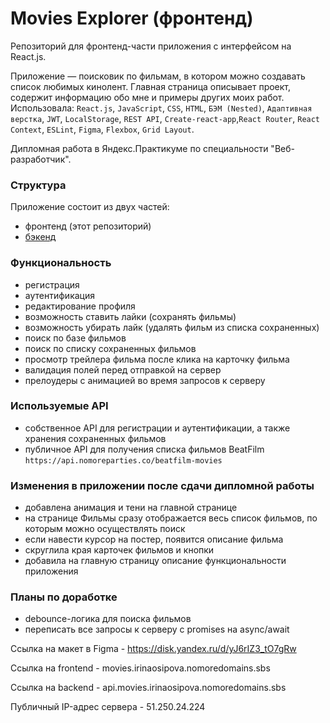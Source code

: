 # Movies Explorer (фронтенд)
Репозиторий для фронтенд-части приложения с интерфейсом на React.js. 

Приложение — поисковик по фильмам, в котором можно создавать список любимых кинолент.
Главная страница описывает проект, содержит информацию обо мне и примеры других моих работ.
Использовала: `React.js`, `JavaScript`, `CSS`, `HTML`, `БЭМ (Nested)`, `Адаптивная верстка`, `JWT`, `LocalStorage`,
`REST API`, `Create-react-app`,`React Router`, `React Context`, `ESLint`, `Figma`, `Flexbox`, `Grid Layout`.  

Дипломная работа в Яндекс.Практикуме по специальности "Веб-разработчик".

### Структура
Приложение состоит из двух частей:

* фронтенд (этот репозиторий)
* [бэкенд](https://github.com/irinaais/movies-explorer-api)

### Функциональность
* регистрация
* аутентификация
* редактирование профиля
* возможность ставить лайки (сохранять фильмы)
* возможность убирать лайк (удалять фильм из списка сохраненных)
* поиск по базе фильмов
* поиск по списку сохраненных фильмов
* просмотр трейлера фильма после клика на карточку фильма
* валидация полей перед отправкой на сервер
* прелоудеры с анимацией во время запросов к серверу

### Используемые API
* собственное API для регистрации и аутентификации, а также хранения сохраненных фильмов
* публичное API для получения списка фильмов BeatFilm `https://api.nomoreparties.co/beatfilm-movies`

### Изменения в приложении после сдачи дипломной работы
* добавлена анимация и тени на главной странице
* на странице Фильмы сразу отображается весь список фильмов, по которым можно осуществлять поиск
* если навести курсор на постер, появится описание фильма
* скруглила края карточек фильмов и кнопки
* добавила на главную страницу описание функциональности приложения

### Планы по доработке
* debounce-логика для поиска фильмов
* переписать все запросы к серверу с promises на async/await

Ссылка на макет в Figma - https://disk.yandex.ru/d/yJ6rIZ3_tO7gRw

Ссылка на frontend - movies.irinaosipova.nomoredomains.sbs

Ссылка на backend - api.movies.irinaosipova.nomoredomains.sbs

Публичный IP-адрес сервера - 51.250.24.224
